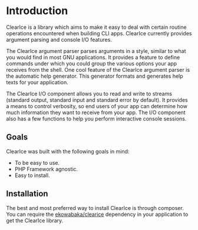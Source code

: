 Introduction
============

ClearIce is a library which aims to make it easy to deal with certain routine operations encountered when building CLI apps. ClearIce currently provides argument parsing and console I/O features. 

The ClearIce argument parser parses arguments in a style, similar to what you would find in most GNU  applications. It provides a feature to define commands under which you could group the various options your app receives from the shell. One cool feature of the ClearIce argument parser is the automatic help generator. This generator formats and generates help texts for your application.

The ClearIce I/O component allows you to read and write to streams (standard output, standard input and standard error by default). It provides a means to control verbosity, so end users of your app can determine how much information they want to receive from your app. The I/O component also has a few functions to help you perform interactive console sessions.

Goals
-----
ClearIce was built with the following goals in mind:

 - To be easy to use.
 - PHP Framework agnostic.
 - Easy to install.

Installation
------------
The best and most preferred way to install ClearIce is through composer. You can require the [ekowabaka/clearice](http://packagist.org/packages/ekowabaka/clearice) dependency in your application to get the ClearIce library.

